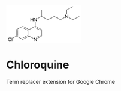 <img src="./src/options/logo.png" title="Chloroquine" alt="logo" height="100px" width="200px"/>

# Chloroquine
Term replacer extension for Google Chrome
